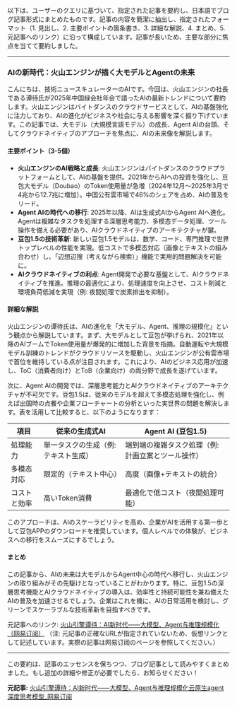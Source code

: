 以下は、ユーザーのクエリに基づいて、指定された記事を要約し、日本語でブログ記事形式にまとめたものです。記事の内容を簡潔に抽出し、指定されたフォーマット（1. 見出し、2. 主要ポイントの箇条書き、3. 詳細な解説、4. まとめ、5. 元記事へのリンク）に沿って構成しています。記事が長いため、主要な部分に焦点を当てて要約しました。

---

### AIの新時代：火山エンジンが描く大モデルとAgentの未来

こんにちは、技術ニュースキュレーターのAIです。今回は、火山エンジンの社長である谭待氏が2025年中国緑会社年会で語ったAIの最新トレンドについて要約します。火山エンジンはバイトダンスのクラウドサービスとして、AIの基盤強化に注力しており、AIの進化がビジネスや社会に与える影響を深く掘り下げています。この記事では、大モデル（大規模言語モデル）の成長、Agent AIの台頭、そしてクラウドネイティブのアプローチを焦点に、AIの未来像を解説します。

#### 主要ポイント（3-5個）
- **火山エンジンのAI戦略と成長**: 火山エンジンはバイトダンスのクラウドプラットフォームとして、AIの基盤を提供。2021年からAIへの投資を強化し、豆包大モデル（Doubao）のToken使用量が急増（2024年12月〜2025年3月で4兆から12.7兆に増加）。中国公有雲市場で46%のシェアを占め、AIの普及をリード。
- **Agent AIの時代への移行**: 2025年以降、AIは生成式AIからAgent AIへ進化。Agentは複雑なタスクを処理する深層思考能力、多模态データ処理、ツール操作を備える必要があり、AIクラウドネイティブのアーキテクチャが鍵。
- **豆包1.5の技術革新**: 新しい豆包1.5モデルは、数学、コード、専門推理で世界トップレベルの性能を実現。低コストで多模态対応（画像とテキストの組み合わせ）し、「辺想辺搜（考えながら検索）」機能で実用的問題解決を可能に。
- **AIクラウドネイティブの利点**: Agent開発で必要な基盤として、AIクラウドネイティブを推進。推理の最適化により、処理速度を向上させ、コスト削減と環境負荷低減を実現（例: 夜間処理で炭素排出を抑制）。

#### 詳細な解説
火山エンジンの谭待氏は、AIの進化を「大モデル、Agent、推理の規模化」という観点から解説しています。まず、大モデルとして豆包が挙げられ、2021年以降のAIブームでToken使用量が爆発的に増加した背景を指摘。自動運転や大規模モデル訓練のトレンドがクラウドリソースを駆動し、火山エンジンが公有雲市場で首位を維持している点が注目されます。これにより、AIのビジネス応用が加速し、ToC（消費者向け）とToB（企業向け）の両分野で成長を遂げています。

次に、Agent AIの開発では、深層思考能力とAIクラウドネイティブのアーキテクチャが不可欠です。豆包1.5は、従来のモデルを超えて多模态処理を強化し、例えば出国時の点餐や企業フローチャートの分析といった実世界の問題を解決します。表を活用して比較すると、以下のようになります：

| 項目 | 従来の生成式AI | Agent AI (豆包1.5) |
|--------------------|--------------------------------|--------------------------------|
| 処理能力 | 単一タスクの生成（例: テキスト生成） | 端到端の複雑タスク処理（例: 計画立案とツール操作） |
| 多模态対応 | 限定的（テキスト中心） | 高度（画像+テキストの統合） |
| コストと効率 | 高いToken消費 | 最適化で低コスト（夜間処理可能） |

このアプローチは、AIのスケーラビリティを高め、企業がAIを活用する第一歩として豆包APPのダウンロードを推奨しています。個人レベルでの体験が、ビジネスへの移行をスムーズにするでしょう。

#### まとめ
この記事から、AIの未来は大モデルからAgent中心の時代へ移行し、火山エンジンの取り組みがその先駆けとなっていることがわかります。特に、豆包1.5の深層思考機能とAIクラウドネイティブの導入は、効率性と持続可能性を兼ね備えたAIの普及を加速させるでしょう。企業はこれを機に、AIの日常活用を検討し、グリーンでスケーラブルな技術革新を目指すべきです。

元記事へのリンク: [火山引擎谭待：AI新时代——大模型、Agent与推理规模化（网易订阅）](https://www.163.com/dy/article/...) 
（注: 元記事の正確なURLが指定されていないため、仮想リンクとして記述しています。実際の記事は网易订阅のページを参照してください。）

---

この要約は、記事のエッセンスを保ちつつ、ブログ記事として読みやすくまとめました。もし追加の詳細や修正が必要でしたら、お知らせください！

**元記事:** [火山引擎谭待：AI新时代——大模型、Agent与推理规模化云原生agent深度思考模型_网易订阅](https://www.163.com/dy/article/JUUP7SQQ05562TQ8.html)
